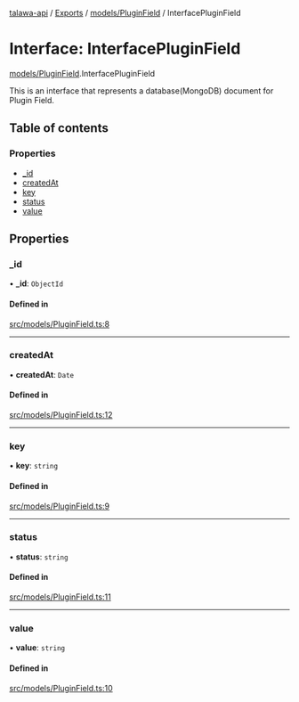 [talawa-api](../README.md) / [Exports](../modules.md) / [models/PluginField](../modules/models_PluginField.md) / InterfacePluginField

# Interface: InterfacePluginField

[models/PluginField](../modules/models_PluginField.md).InterfacePluginField

This is an interface that represents a database(MongoDB) document for Plugin Field.

## Table of contents

### Properties

- [\_id](models_PluginField.InterfacePluginField.md#_id)
- [createdAt](models_PluginField.InterfacePluginField.md#createdat)
- [key](models_PluginField.InterfacePluginField.md#key)
- [status](models_PluginField.InterfacePluginField.md#status)
- [value](models_PluginField.InterfacePluginField.md#value)

## Properties

### \_id

• **\_id**: `ObjectId`

#### Defined in

[src/models/PluginField.ts:8](https://github.com/PalisadoesFoundation/talawa-api/blob/53234da/src/models/PluginField.ts#L8)

___

### createdAt

• **createdAt**: `Date`

#### Defined in

[src/models/PluginField.ts:12](https://github.com/PalisadoesFoundation/talawa-api/blob/53234da/src/models/PluginField.ts#L12)

___

### key

• **key**: `string`

#### Defined in

[src/models/PluginField.ts:9](https://github.com/PalisadoesFoundation/talawa-api/blob/53234da/src/models/PluginField.ts#L9)

___

### status

• **status**: `string`

#### Defined in

[src/models/PluginField.ts:11](https://github.com/PalisadoesFoundation/talawa-api/blob/53234da/src/models/PluginField.ts#L11)

___

### value

• **value**: `string`

#### Defined in

[src/models/PluginField.ts:10](https://github.com/PalisadoesFoundation/talawa-api/blob/53234da/src/models/PluginField.ts#L10)

